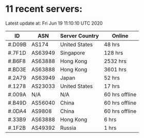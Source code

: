 # 11 recent servers:

Latest update at: Fri Jun 19 11:10:10 UTC 2020

| ID | ASN | Server Country | Online |
| -- | --- | -------------- | ------ |
| #.D09B | AS174 | United States | 48 hrs |
| #.7F1D | AS63949 | Singapore | 128 hrs |
| #.B6F8 | AS63888 | Hong Kong | 2532 hrs |
| #.BD3E | AS63888 | Hong Kong | 3601 hrs |
| #.2A79 | AS63949 | Japan | 52 hrs |
| #.1278 | AS23033 | United States | 17 hrs |
| #.009A | N/A | N/A | 60 hrs offline |
| #.B49D | AS56040 | China | 60 hrs offline |
| #.0DA4 | AS9808 | China | 60 hrs offline |
| #.33B9 | AS63888 | Hong Kong | 6 hrs |
| #.1F2B | AS49392 | Russia | 1 hrs |

